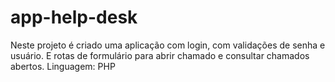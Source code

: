 # app-help-desk
Neste projeto é criado uma aplicação com login, com validações de senha e usuário. E rotas de formulário para abrir chamado e consultar chamados abertos.
Linguagem: PHP

